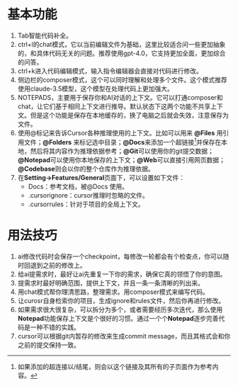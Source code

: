 # 基本功能

1. Tab智能代码补全。
2. ctrl+l的chat模式，它以当前编辑文件为基础，这里比较适合问一些更加抽象的，和具体代码无关的问题。推荐使用gpt-4.0，它支持更加全面，更加综合的问答。
3. ctrl+k进入代码编辑模式，输入指令编辑器会直接对代码进行修改。
4. 侧边栏的composer模式，这个可以同时理解和处理多个文件。这个模式推荐使用claude-3.5模型，这个模型在处理代码上更加强大。
5. NOTEPADS，主要用于保存你和AI对话的上下文。它可以打通composer和chat，让它们基于相同上下文进行推导。默认状态下这两个功能不共享上下文。但是这个功能是保存在本地缓存的，换了电脑之后就会失效，注意保存为文件。
6. 使用@标记来告诉Cursor各种推理使用的上下文。比如可以用来 **@Files** 用引用文件；__@Folders__ 来标记选中目录；**@Docs**来添加一个超链接[^1]并保存在本地，然后将其内容作为推理依据参考；**@Git**可以使用你的git提交数据；**@Notepad**可以使用你本地保存的上下文；**@Web**可以直接引用网页数据；**@Codebase**则会以你的整个仓库作为推理依据。
7. 在**Setting->Features/General**页面下，可以设置如下文件：
	- Docs：参考文档，被@Docs 使用。
	- .cursorignore：cursor推理时忽略的文件。
	- .cursorrules：针对于项目的全局上下文。
# 用法技巧

1. ai修改代码时会保存一个checkpoint，每修改一轮都会有个检查点，你可以随时回退到之前的修改上。
2. 给ai提需求时，最好让ai先重复一下你的需求，确保它真的领悟了你的意图。
3. 提需求时最好明确范围，提供上下文，并且一条一条清晰的列出来。
4. 用chat模式帮你理清思路，整理需求。用composer模式来编写代码。
5. 让curosr自身检索你的项目，生成ignore和rules文件，然后你再进行修改。
6. 如果需求很大很复杂，可以拆分为多个，或者需要经历多次迭代，那么使用**Notepad**功能保存上下文是个很好的习惯。通过一个个**Notepad**逐步完善代码是一种不错的实践。
7. cursor可以根据git内暂存的修改来生成commit message，而且其格式会和你之前的提交保持一致。

[^1]: 如果添加的超连接以/结尾，则会以这个链接及其所有的子页面作为参考内容。